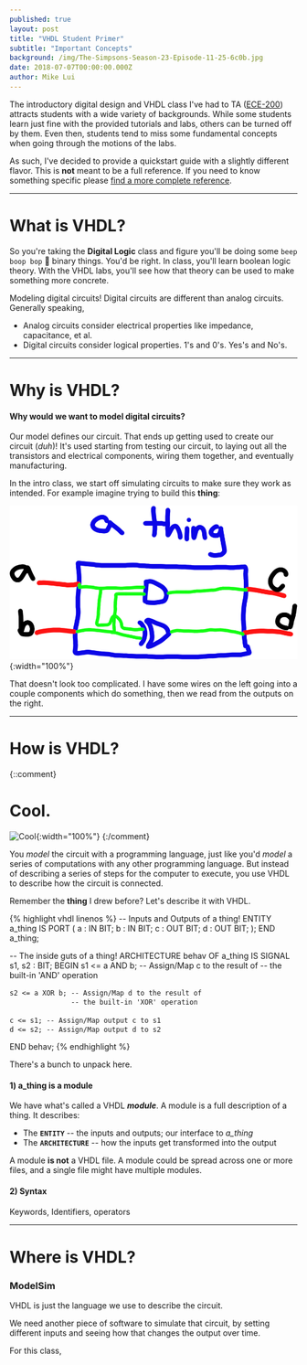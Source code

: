 ```yaml
---
published: true
layout: post
title: "VHDL Student Primer"
subtitle: "Important Concepts"
background: /img/The-Simpsons-Season-23-Episode-11-25-6c0b.jpg
date: 2018-07-07T00:00:00.000Z
author: Mike Lui
---
```


The introductory digital design and VHDL class I've had to TA ([ECE-200][ece200]) attracts students
with a wide variety of backgrounds.
While some students learn just fine with the provided tutorials and labs,
others can be turned off by them.
Even then, students tend to miss some fundamental concepts when going through the
motions of the labs.

As such, I've decided to provide a quickstart guide with a slightly different flavor.
This is **not** meant to be a full reference.
If you need to know something specific please [find a more complete reference][searchvhdl].

[ece200]: http://catalog.drexel.edu/coursedescriptions/quarter/undergrad/ece/
[searchvhdl]: https://duckduckgo.com/?q=vhdl+reference

-----------

# What is VHDL?

So you're taking the **Digital Logic** class and figure you'll be doing some `beep boop bop` 🤖 binary things.
You'd be right.
In class, you'll learn boolean logic theory.
With the VHDL labs, you'll see how that theory can be used to make something more concrete.

Modeling digital circuits!
Digital circuits are different than analog circuits.
Generally speaking,
 - Analog circuits consider electrical properties like impedance, capacitance, et al.
 - Digital circuits consider logical properties. 1's and 0's. Yes's and No's.

-----------

# Why is VHDL?

#### Why would we want to model digital circuits?

Our model defines our circuit.
That ends up getting used to create our circuit (*duh*)!
It's used starting from testing our circuit,
to laying out all the transistors and electrical components, wiring them together,
and eventually manufacturing.

In the intro class, we start off simulating circuits to make sure they work as intended.
For example imagine trying to build this **thing**:

![a_thing](/img/posts/a_thing.png){:width="100%"}

That doesn't look too complicated.
I have some wires on the left going into a couple components which do something,
then we read from the outputs on the right.

-----------

# How is VHDL?


{::comment}
# Cool.
![Cool](https://i.imgflip.com/1oq3ej.jpg){:width="100%"}
{:/comment}



You *model* the circuit with a programming language,
just like you'd *model* a series of computations with any other programming language.
But instead of describing a series of steps for the computer to execute,
you use VHDL to describe how the circuit is connected.

Remember the **thing** I drew before?
Let's describe it with VHDL.

{% highlight vhdl linenos %}
-- Inputs and Outputs of a thing!
ENTITY a_thing IS
    PORT ( a : IN BIT;
           b : IN BIT;
           c : OUT BIT;
           d : OUT BIT;
         );
END a_thing;

-- The inside guts of a thing!
ARCHITECTURE behav OF a_thing IS
    SIGNAL s1, s2 : BIT;
BEGIN
    s1 <= a AND b; -- Assign/Map c to the result of
                   -- the built-in 'AND' operation

    s2 <= a XOR b; -- Assign/Map d to the result of
                   -- the built-in 'XOR' operation

    c <= s1; -- Assign/Map output c to s1
    d <= s2; -- Assign/Map output d to s2
END behav;
{% endhighlight %}

There's a bunch to unpack here.

#### 1) a_thing is a module

We have what's called a VHDL ***module***.
A module is a full description of a thing. 
It describes:
 - The **`ENTITY`** -- the inputs and outputs; our interface to *a_thing*
 - The **`ARCHITECTURE`** -- how the inputs get transformed into the output

A module **is not** a VHDL file.
A module could be spread across one or more files, and a single file might have multiple modules.

#### 2) Syntax

Keywords, Identifiers, operators

-----------

# Where is VHDL?
###  ModelSim

VHDL is just the language we use to describe the circuit.

We need another piece of software to simulate that circuit,
by setting different inputs and seeing how that changes the output over time.

For this class,

